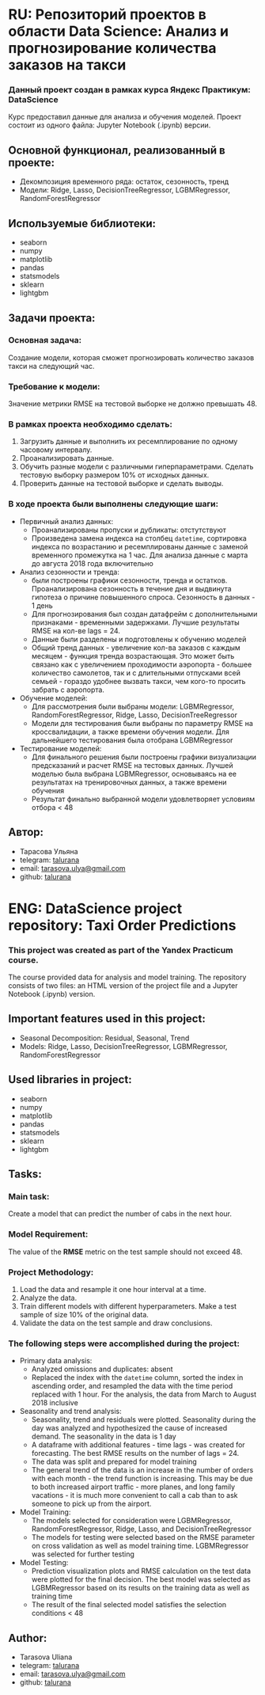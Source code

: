 # RU: Репозиторий проектов в области Data Science: Анализ и прогнозирование количества заказов на такси

### Данный проект создан в рамках курса Яндекс Практикум: DataScience

Курс предоставил данные для анализа и обучения моделей. Проект состоит из одного файла: Jupyter Notebook (.ipynb) версии.

## Основной функционал, реализованный в проекте:
- Декомпозиция временного ряда: остаток, сезонность, тренд
- Модели: Ridge, Lasso, DecisionTreeRegressor, LGBMRegressor, RandomForestRegressor

## Используемые библиотеки:
- seaborn
- numpy
- matplotlib
- pandas
- statsmodels
- sklearn
- lightgbm

## Задачи проекта:

### Основная задача:
Создание модели, которая сможет прогнозировать количество заказов такси на следующий час.

### Требование к модели:
Значение метрики RMSE на тестовой выборке не должно превышать 48.

### В рамках проекта необходимо сделать:
1. Загрузить данные и выполнить их ресемплирование по одному часовому интервалу.
2. Проанализировать данные.
3. Обучить разные модели с различными гиперпараметрами. Сделать тестовую выборку размером 10% от исходных данных.
4. Проверить данные на тестовой выборке и сделать выводы.

### В ходе проекта были выполнены следующие шаги:
- Первичный анализ данных:
    - Проанализированы пропуски и дубликаты: отстутствуют
    - Произведена замена индекса на столбец `datetime`, сортировка индекса по возрастанию и ресемплированы данные с заменой временного промежутка на 1 час. Для анализа данные с марта до августа 2018 года включительно
- Анализ сезонности и тренда:
    - были построены графики сезонности, тренда и остатков. Проанализирована сезонность в течение дня и выдвинута гипотеза о причине повышенного спроса. Сезонность в данных - 1 день
    - Для прогнозирования был создан датафрейм с дополнительными признаками - временными задержками. Лучшие результаты RMSE на кол-ве lags = 24.
    - Данные были разделены и подготовлены к обучению моделей
    - Общий тренд данных - увеличение кол-ва заказов с каждым месяцем - функция тренда возрастающая. Это может быть связано как с увеличением проходимости аэропорта - большее количество самолетов, так и с длительными отпусками всей семьей - гораздо удобнее вызвать такси, чем кого-то просить забрать с аэропорта.
- Обучение моделей:
    - Для рассмотрения были выбраны модели: LGBMRegressor, RandomForestRegressor, Ridge, Lasso, DecisionTreeRegressor
    - Модели для тестирования были выбраны по параметру RMSE на кроссвалидации, а также времени обучения модели. Для дальнейшего тестирования была отобрана LGBMRegressor
- Тестирование моделей:
    - Для финального решения были построены графики визуализации предсказаний и расчет RMSE на тестовых данных. Лучшей моделью была выбрана LGBMRegressor, основываясь на ее результатах на тренировочных данных, а также времени обучения
    - Результат финально выбранной модели удовлетворяет условиям отбора < 48

## Автор:

- Тарасова Ульяна
- telegram: [talurana](https://t.me/talurana)
- email: tarasova.ulya@gmail.com
- github: [talurana](https://github.com/talurana)

# ENG: DataScience project repository: Taxi Order Predictions

### This project was created as part of the Yandex Practicum course.

The course provided data for analysis and model training. The repository consists of two files: an HTML version of the project file and a Jupyter Notebook (.ipynb) version.

## Important features used in this project:
- Seasonal Decomposition: Residual, Seasonal, Trend
- Models: Ridge, Lasso, DecisionTreeRegressor, LGBMRegressor, RandomForestRegressor

## Used libraries in project:
- seaborn
- numpy
- matplotlib
- pandas
- statsmodels
- sklearn
- lightgbm

## Tasks:

### **Main task:** 
Create a model that can predict the number of cabs in the next hour.

### Model Requirement:
The value of the **RMSE** metric on the test sample should not exceed 48.

### Project Methodology:
1. Load the data and resample it one hour interval at a time.
2. Analyze the data.
3. Train different models with different hyperparameters. Make a test sample of size 10% of the original data.
4. Validate the data on the test sample and draw conclusions.

### The following steps were accomplished during the project:
- Primary data analysis:
    - Analyzed omissions and duplicates: absent
    - Replaced the index with the `datetime` column, sorted the index in ascending order, and resampled the data with the time period replaced with 1 hour. For the analysis, the data from March to August 2018 inclusive
- Seasonality and trend analysis:
    - Seasonality, trend and residuals were plotted. Seasonality during the day was analyzed and hypothesized the cause of increased demand. The seasonality in the data is 1 day
    - A dataframe with additional features - time lags - was created for forecasting. The best RMSE results on the number of lags = 24.
    - The data was split and prepared for model training
    - The general trend of the data is an increase in the number of orders with each month - the trend function is increasing. This may be due to both increased airport traffic - more planes, and long family vacations - it is much more convenient to call a cab than to ask someone to pick up from the airport.
- Model Training:
    - The models selected for consideration were LGBMRegressor, RandomForestRegressor, Ridge, Lasso, and DecisionTreeRegressor
    - The models for testing were selected based on the RMSE parameter on cross validation as well as model training time. LGBMRegressor was selected for further testing
- Model Testing:
    - Prediction visualization plots and RMSE calculation on the test data were plotted for the final decision. The best model was selected as LGBMRegressor based on its results on the training data as well as training time
    - The result of the final selected model satisfies the selection conditions < 48

## Author:

- Tarasova Uliana
- telegram: [talurana](https://t.me/talurana)
- email: tarasova.ulya@gmail.com
- github: [talurana](https://github.com/talurana)
